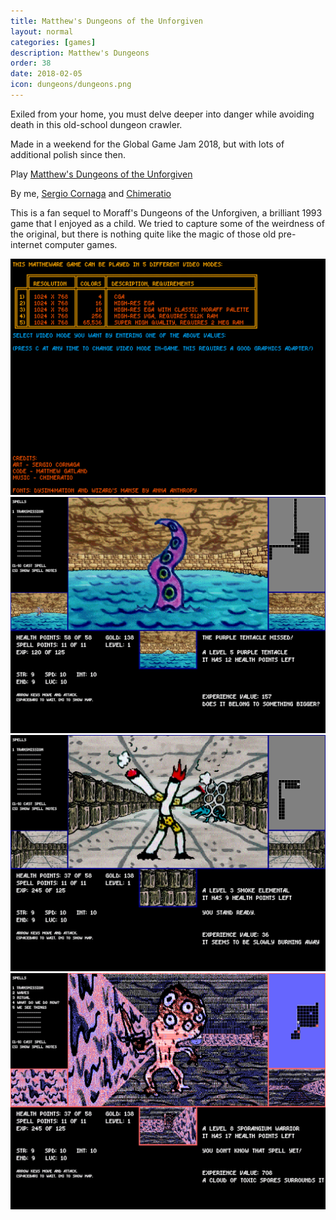 ```yaml
---
title: Matthew's Dungeons of the Unforgiven
layout: normal
categories: [games]
description: Matthew's Dungeons
order: 38
date: 2018-02-05
icon: dungeons/dungeons.png
---
```


Exiled from your home, you must delve deeper into danger while avoiding death in this old-school dungeon crawler.

Made in a weekend for the Global Game Jam 2018, but with lots of additional polish since then.

<p>Play <a href="/ggj2018/">Matthew's Dungeons of the Unforgiven</a></p>

By me, [Sergio Cornaga](https://twitter.com/corneaga) and [Chimeratio](https://soundcloud.com/chimeratio)

This is a fan sequel to Moraff's Dungeons of the Unforgiven, a brilliant 1993 game that I enjoyed as a child. We tried to capture some of the weirdness of the original, but there is nothing quite like the magic of those old pre-internet computer games.

![](1.png)
![](2.png)
![](3.png)
![](4.png)